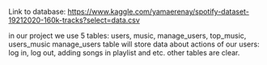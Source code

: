 Link to database: https://www.kaggle.com/yamaerenay/spotify-dataset-19212020-160k-tracks?select=data.csv

in our project we use 5 tables: users, music, manage_users, top_music, users_music
manage_users table will store data about actions of our users: log in, log out, adding songs in playlist and etc. other tables are clear.
